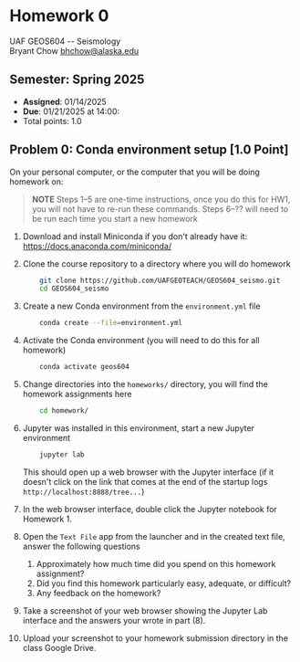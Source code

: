 # Homework 0
UAF GEOS604 -- Seismology  
Bryant Chow [bhchow@alaska.edu](bhchow@alaska.edu)  

## Semester: Spring 2025
- **Assigned**: 01/14/2025 
- **Due**: 01/21/2025 at 14:00:
- Total points: 1.0

## Problem 0: Conda environment setup [1.0 Point]

On your personal computer, or the computer that you will be doing homework on:

>**NOTE** Steps 1&ndash;5 are one-time instructions, once you do this for HW1, you will not have to re-run these commands. Steps 6&ndash;?? will need to be run each time you start a new homework

1. Download and install Miniconda if you don't already have it: https://docs.anaconda.com/miniconda/

2. Clone the course repository to a directory where you will do homework 
    ```bash
        git clone https://github.com/UAFGEOTEACH/GEOS604_seismo.git
        cd GEOS604_seismo
    ```

3. Create a new Conda environment from the `environment.yml` file
    ```bash
        conda create --file=environment.yml
    ```
4. Activate the Conda environment (you will need to do this for all homework)
    ```bash
        conda activate geos604
    ```
5. Change directories into the `homeworks/` directory, you will find the homework assignments here
    ```bash
        cd homework/
    ``` 
6. Jupyter was installed in this environment, start a new Jupyter environment
    ```bash
        jupyter lab
    ```
    This should open up a web browser with the Jupyter interface (if it doesn't click on the link that comes at the end of the startup logs `http://localhost:8888/tree...`) 

7. In the web browser interface, double click the Jupyter notebook for Homework 1.

8. Open the `Text File` app from the launcher and in the created text file, answer the following questions
	1. Approximately how much time did you spend on this homework assignment?
	2. Did you find this homework particularly easy, adequate, or difficult?
	3. Any feedback on the homework?

9. Take a screenshot of your web browser showing the Jupyter Lab interface and the answers your wrote in part (8).

10. Upload your screenshot to your homework submission directory in the class Google Drive.



